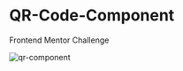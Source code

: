 # QR-Code-Component
 Frontend Mentor Challenge
 
![qr-component](https://user-images.githubusercontent.com/24496846/212568149-deb11f2c-090c-49f8-8119-26561d86bd26.png)
